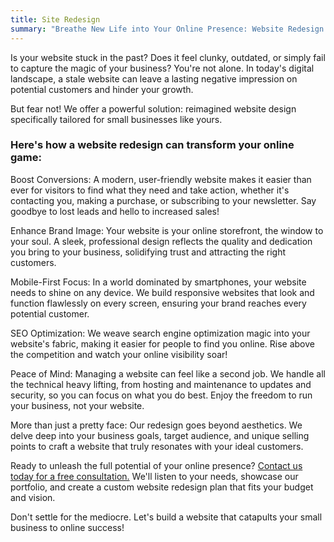 ```yaml
---
title: Site Redesign
summary: "Breathe New Life into Your Online Presence: Website Redesign for Small Businesses"
---
```


Is your website stuck in the past? Does it feel clunky, outdated, or simply fail to capture the magic of your business? You're not alone. In today's digital landscape, a stale website can leave a lasting negative impression on potential customers and hinder your growth.

But fear not! We offer a powerful solution: reimagined website design specifically tailored for small businesses like yours.

### Here's how a website redesign can transform your online game:

Boost Conversions: A modern, user-friendly website makes it easier than ever for visitors to find what they need and take action, whether it's contacting you, making a purchase, or subscribing to your newsletter. Say goodbye to lost leads and hello to increased sales!

Enhance Brand Image: Your website is your online storefront, the window to your soul. A sleek, professional design reflects the quality and dedication you bring to your business, solidifying trust and attracting the right customers.

Mobile-First Focus: In a world dominated by smartphones, your website needs to shine on any device. We build responsive websites that look and function flawlessly on every screen, ensuring your brand reaches every potential customer.

SEO Optimization: We weave search engine optimization magic into your website's fabric, making it easier for people to find you online. Rise above the competition and watch your online visibility soar!

Peace of Mind: Managing a website can feel like a second job. We handle all the technical heavy lifting, from hosting and maintenance to updates and security, so you can focus on what you do best. Enjoy the freedom to run your business, not your website.

More than just a pretty face: Our redesign goes beyond aesthetics. We delve deep into your business goals, target audience, and unique selling points to craft a website that truly resonates with your ideal customers.

Ready to unleash the full potential of your online presence? [Contact us today for a free consultation.](https://www.colbal.com/bookings/) We'll listen to your needs, showcase our portfolio, and create a custom website redesign plan that fits your budget and vision.

Don't settle for the mediocre. Let's build a website that catapults your small business to online success!
